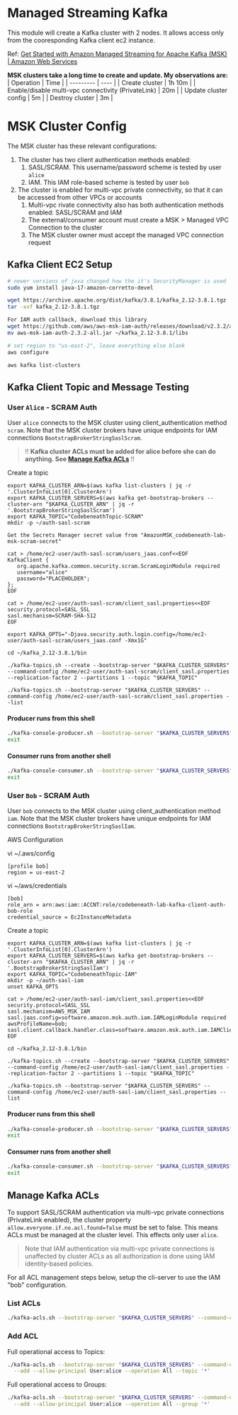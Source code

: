 # Managed Streaming Kafka
This module will create a Kafka cluster with 2 nodes. It allows access only from the cooresponding Kafka client ec2 instance.

Ref: [Get Started with Amazon Managed Streaming for Apache Kafka (MSK) | Amazon Web Services](https://www.youtube.com/watch?v=5WaIgJwYpS8)

**MSK clusters take a long time to create and update. My observations are:**
| Operation | Time |
| --------- | ---- |
| Create cluster | 1h 10m |
| Enable/disable multi-vpc connectivity (PrivateLink) | 20m |
| Update cluster config | 5m |
| Destroy cluster | 3m |

# MSK Cluster Config

The MSK cluster has these relevant configurations:
1. The cluster has two client authentication methods enabled:
   1. SASL/SCRAM. This username/password scheme is tested by user `alice`
   2. IAM. This IAM role-based scheme is tested by user `bob`
2. The cluster is enabled for multi-vpc private connectivity, so that it can be accessed from other VPCs or accounts
   1. Multi-vpc rivate connectivity also has both authentication methods enabled: SASL/SCRAM and IAM
   2. The external/consumer account must create a MSK > Managed VPC Connection to the cluster
   3. The MSK cluster owner must accept the managed VPC connection request 

## Kafka Client EC2 Setup
```bash
# newer versions of java changed how the it's SecurityManager is used
sudo yum install java-17-amazon-corretto-devel

wget https://archive.apache.org/dist/kafka/3.8.1/kafka_2.12-3.8.1.tgz
tar -xvf kafka_2.12-3.8.1.tgz 

For IAM auth callback, download this library
wget https://github.com/aws/aws-msk-iam-auth/releases/download/v2.3.2/aws-msk-iam-auth-2.3.2-all.jar
mv aws-msk-iam-auth-2.3.2-all.jar ~/kafka_2.12-3.8.1/libs

# set region to "us-east-2", leave everything else blank
aws configure

aws kafka list-clusters
```

## Kafka Client Topic and Message Testing

### User `Alice` - SCRAM Auth

User `alice` connects to the MSK cluster using client_authentication method `scram`. Note that the MSK cluster brokers have unique endpoints for IAM connections `BootstrapBrokerStringSaslScram`.

> !! **Kafka cluster ACLs must be added for alice before she can do anything. See [Manage Kafka ACLs](#manage-kafka-acls)** !!

Create a topic
```
export KAFKA_CLUSTER_ARN=$(aws kafka list-clusters | jq -r '.ClusterInfoList[0].ClusterArn')
export KAFKA_CLUSTER_SERVERS=$(aws kafka get-bootstrap-brokers --cluster-arn "$KAFKA_CLUSTER_ARN" | jq -r '.BootstrapBrokerStringSaslScram')
export KAFKA_TOPIC="CodebeneathTopic-SCRAM"
mkdir -p ~/auth-sasl-scram

Get the Secrets Manager secret value from "AmazonMSK_codebeneath-lab-msk-scram-secret"

cat > /home/ec2-user/auth-sasl-scram/users_jaas.conf<<EOF
KafkaClient {
   org.apache.kafka.common.security.scram.ScramLoginModule required
   username="alice"
   password="PLACEHOLDER";
};
EOF

cat > /home/ec2-user/auth-sasl-scram/client_sasl.properties<<EOF
security.protocol=SASL_SSL
sasl.mechanism=SCRAM-SHA-512
EOF

export KAFKA_OPTS="-Djava.security.auth.login.config=/home/ec2-user/auth-sasl-scram/users_jaas.conf -Xmx1G"

cd ~/kafka_2.12-3.8.1/bin

./kafka-topics.sh --create --bootstrap-server "$KAFKA_CLUSTER_SERVERS" --command-config /home/ec2-user/auth-sasl-scram/client_sasl.properties --replication-factor 2 --partitions 1 --topic "$KAFKA_TOPIC"

./kafka-topics.sh --bootstrap-server "$KAFKA_CLUSTER_SERVERS" --command-config /home/ec2-user/auth-sasl-scram/client_sasl.properties --list
```

#### Producer runs from this shell
```bash
./kafka-console-producer.sh --bootstrap-server "$KAFKA_CLUSTER_SERVERS" --producer.config /home/ec2-user/auth-sasl-scram/client_sasl.properties --topic "$KAFKA_TOPIC"
exit
```

#### Consumer runs from another shell
```bash
./kafka-console-consumer.sh --bootstrap-server "$KAFKA_CLUSTER_SERVERS" --consumer.config /home/ec2-user/auth-sasl-scram/client_sasl.properties --topic "$KAFKA_TOPIC" --from-beginning
exit
```
### User `Bob` - SCRAM Auth

User `bob` connects to the MSK cluster using client_authentication method `iam`. Note that the MSK cluster brokers have unique endpoints for IAM connections `BootstrapBrokerStringSaslIam`.

AWS Configuration

vi ~/.aws/config
```
[profile bob]
region = us-east-2
```

vi ~/aws/credentials
```
[bob]
role_arn = arn:aws:iam::ACCNT:role/codebeneath-lab-kafka-client-auth-bob-role
credential_source = Ec2InstanceMetadata
```

Create a topic
```
export KAFKA_CLUSTER_ARN=$(aws kafka list-clusters | jq -r '.ClusterInfoList[0].ClusterArn')
export KAFKA_CLUSTER_SERVERS=$(aws kafka get-bootstrap-brokers --cluster-arn "$KAFKA_CLUSTER_ARN" | jq -r '.BootstrapBrokerStringSaslIam')
export KAFKA_TOPIC="CodebeneathTopic-IAM"
mkdir -p ~/auth-sasl-iam
unset KAFKA_OPTS

cat > /home/ec2-user/auth-sasl-iam/client_sasl.properties<<EOF
security.protocol=SASL_SSL
sasl.mechanism=AWS_MSK_IAM
sasl.jaas.config=software.amazon.msk.auth.iam.IAMLoginModule required awsProfileName=bob;
sasl.client.callback.handler.class=software.amazon.msk.auth.iam.IAMClientCallbackHandler
EOF

cd ~/kafka_2.12-3.8.1/bin

./kafka-topics.sh --create --bootstrap-server "$KAFKA_CLUSTER_SERVERS" --command-config /home/ec2-user/auth-sasl-iam/client_sasl.properties --replication-factor 2 --partitions 1 --topic "$KAFKA_TOPIC"

./kafka-topics.sh --bootstrap-server "$KAFKA_CLUSTER_SERVERS" --command-config /home/ec2-user/auth-sasl-iam/client_sasl.properties --list
```

#### Producer runs from this shell
```bash
./kafka-console-producer.sh --bootstrap-server "$KAFKA_CLUSTER_SERVERS" --producer.config /home/ec2-user/auth-sasl-iam/client_sasl.properties --topic "$KAFKA_TOPIC"
exit
```

#### Consumer runs from another shell
```bash
./kafka-console-consumer.sh --bootstrap-server "$KAFKA_CLUSTER_SERVERS" --consumer.config /home/ec2-user/auth-sasl-iam/client_sasl.properties --topic "$KAFKA_TOPIC" --from-beginning
exit
```

## Manage Kafka ACLs

To support SASL/SCRAM authentication via multi-vpc private connections (PrivateLink enabled), the cluster property `allow.everyone.if.no.acl.found=false` must be set to false. This means ACLs must be managed at the cluster level. This effects only user `alice`.

> Note that IAM authentication via multi-vpc private connections is unaffected by cluster ACLs as all authorization is done using IAM identity-based policies. 

For all ACL management steps below, setup the cli-server to use the IAM "bob" configuration.

### List ACLs
```bash
./kafka-acls.sh --bootstrap-server "$KAFKA_CLUSTER_SERVERS" --command-config /home/ec2-user/auth-sasl-iam/client_sasl.properties --list
```

### Add ACL

Full operational access to Topics:
```bash
./kafka-acls.sh --bootstrap-server "$KAFKA_CLUSTER_SERVERS" --command-config /home/ec2-user/auth-sasl-iam/client_sasl.properties \
  --add --allow-principal User:alice --operation All --topic '*'
```

Full operational access to Groups:
```bash
./kafka-acls.sh --bootstrap-server "$KAFKA_CLUSTER_SERVERS" --command-config /home/ec2-user/auth-sasl-iam/client_sasl.properties \
  --add --allow-principal User:alice --operation All --group '*'
```
